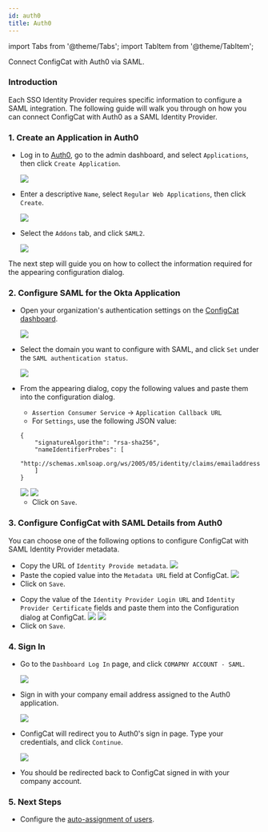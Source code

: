 ```yaml
---
id: auth0
title: Auth0
---
```


import Tabs from '@theme/Tabs';
import TabItem from '@theme/TabItem';

Connect ConfigCat with Auth0 via SAML.

### Introduction
Each SSO Identity Provider requires specific information to configure a SAML integration. The following guide will walk you through on how you can connect ConfigCat with Auth0 as a SAML Identity Provider.

### 1. Create an Application in Auth0

- Log in to <a href="https://auth0.com/auth/login" target="_blank">Auth0</a>, go to the admin dashboard, and select `Applications`, then click `Create Application`.

  <img class="saml-tutorial-img" src="/static/assets/saml/auth0/applications.png" />

- Enter a descriptive `Name`, select `Regular Web Applications`, then click `Create`.

  <img class="saml-tutorial-img" src="/static/assets/saml/auth0/app_name.png" />

- Select the `Addons` tab, and click `SAML2`.

  <img class="saml-tutorial-img" src="/static/assets/saml/auth0/enable_saml.png" />

The next step will guide you on how to collect the information required for the appearing configuration dialog.

### 2. Configure SAML for the Okta Application
- Open your organization's authentication settings on the <a href="https://app.configcat.com/organization/authentication" target="_blank">ConfigCat dashboard</a>.

  <img class="saml-tutorial-img" src="/static/assets/saml/dashboard/authentication.png" />

- Select the domain you want to configure with SAML, and click `Set` under the `SAML authentication status`.

  <img class="saml-tutorial-img" src="/static/assets/saml/dashboard/domains.png" />

- From the appearing dialog, copy the following values and paste them into the configuration dialog.
    - `Assertion Consumer Service` -> `Application Callback URL`
    - For `Settings`, use the following JSON value:
    ```
    {
        "signatureAlgorithm": "rsa-sha256",
        "nameIdentifierProbes": [
            "http://schemas.xmlsoap.org/ws/2005/05/identity/claims/emailaddress"
        ]
    }
    ```

   <img class="saml-tutorial-img" src="/static/assets/saml/auth0/cc_idp.png" />

   <img class="saml-tutorial-img" src="/static/assets/saml/auth0/acs_url.png" />

    - Click on `Save`.

### 3. Configure ConfigCat with SAML Details from Auth0

You can choose one of the following options to configure ConfigCat with SAML Identity Provider metadata.

<Tabs>
  <TabItem value="metadataUrl" label="Metadata URL" default>
    <ul>
      <li>
        Copy the URL of <code>Identity Provide metadata</code>.
        <img class="saml-tutorial-img" src="/static/assets/saml/auth0/metadata_url.png" />
      </li>
      <li>
        Paste the copied value into the <code>Metadata URL</code> field at ConfigCat.
        <img class="saml-tutorial-img" src="/static/assets/saml/auth0/cc_metadata_url.png" />
      </li>
      <li>
        Click on <code>Save</code>.
      </li>
    </ul>
  </TabItem>
  <TabItem value="manual" label="Manual Configuration">
    <ul>
      <li>
        Copy the value of the <code>Identity Provider Login URL</code> and <code>Identity Provider Certificate</code> fields and paste them into the Configuration dialog at ConfigCat.
        <img class="saml-tutorial-img" src="/static/assets/saml/auth0/manual.png" />
        <img class="saml-tutorial-img" src="/static/assets/saml/auth0/cc_manual.png" />
      </li>
      <li>
        Click on <code>Save</code>.
      </li>
    </ul>
  </TabItem>
</Tabs>

### 4. Sign In
- Go to the `Dashboard Log In` page, and click `COMAPNY ACCOUNT - SAML`.
  
  <img class="saml-tutorial-img" src="/static/assets/saml/dashboard/saml_login.png" />

- Sign in with your company email address assigned to the Auth0 application.

  <img class="saml-tutorial-img" src="/static/assets/saml/dashboard/company_email.png" />

- ConfigCat will redirect you to Auth0's sign in page. Type your credentials, and click `Continue`.

  <img class="saml-tutorial-img" src="/static/assets/saml/auth0/login.png" />

- You should be redirected back to ConfigCat signed in with your company account.

### 5. Next Steps

- Configure the [auto-assignment of users](../../auto-assign-users).